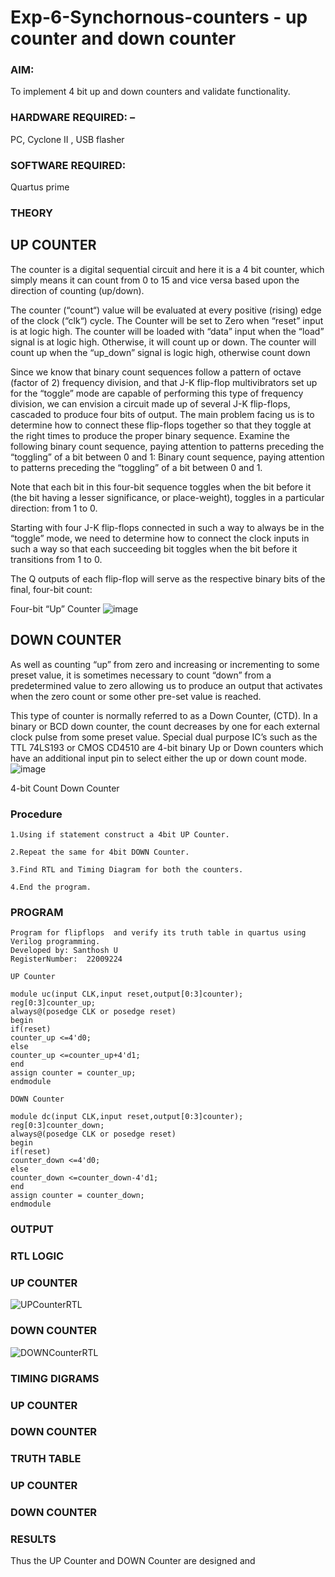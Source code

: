 # Exp-6-Synchornous-counters - up counter and down counter 
### AIM: 
To implement 4 bit up and down counters and validate  functionality.

### HARDWARE REQUIRED:  –
PC, Cyclone II , USB flasher

### SOFTWARE REQUIRED:  
Quartus prime

### THEORY 

## UP COUNTER 
The counter is a digital sequential circuit and here it is a 4 bit counter, which simply means it can count from 0 to 15 and vice versa based upon the direction of counting (up/down). 

The counter (“count“) value will be evaluated at every positive (rising) edge of the clock (“clk“) cycle.
The Counter will be set to Zero when “reset” input is at logic high.
The counter will be loaded with “data” input when the “load” signal is at logic high. Otherwise, it will count up or down.
The counter will count up when the “up_down” signal is logic high, otherwise count down

Since we know that binary count sequences follow a pattern of octave (factor of 2) frequency division, and that J-K flip-flop multivibrators set up for the “toggle” mode are capable of performing this type of frequency division, we can envision a circuit made up of several J-K flip-flops, cascaded to produce four bits of output.
The main problem facing us is to determine how to connect these flip-flops together so that they toggle at the right times to produce the proper binary sequence.
Examine the following binary count sequence, paying attention to patterns preceding the “toggling” of a bit between 0 and 1:
Binary count sequence, paying attention to patterns preceding the “toggling” of a bit between 0 and 1.

Note that each bit in this four-bit sequence toggles when the bit before it (the bit having a lesser significance, or place-weight), toggles in a particular direction: from 1 to 0.



 
 

Starting with four J-K flip-flops connected in such a way to always be in the “toggle” mode, we need to determine how to connect the clock inputs in such a way so that each succeeding bit toggles when the bit before it transitions from 1 to 0.

The Q outputs of each flip-flop will serve as the respective binary bits of the final, four-bit count:

 
 

Four-bit “Up” Counter
![image](https://user-images.githubusercontent.com/36288975/169644758-b2f4339d-9532-40c5-af40-8f4f8c942e2c.png)



## DOWN COUNTER 

As well as counting “up” from zero and increasing or incrementing to some preset value, it is sometimes necessary to count “down” from a predetermined value to zero allowing us to produce an output that activates when the zero count or some other pre-set value is reached.

This type of counter is normally referred to as a Down Counter, (CTD). In a binary or BCD down counter, the count decreases by one for each external clock pulse from some preset value. Special dual purpose IC’s such as the TTL 74LS193 or CMOS CD4510 are 4-bit binary Up or Down counters which have an additional input pin to select either the up or down count mode.
![image](https://user-images.githubusercontent.com/36288975/169644844-1a14e123-7228-4ed8-81a9-eb937dff4ac8.png)


4-bit Count Down Counter

### Procedure
```
1.Using if statement construct a 4bit UP Counter.

2.Repeat the same for 4bit DOWN Counter.

3.Find RTL and Timing Diagram for both the counters.

4.End the program.
```


### PROGRAM 
```
Program for flipflops  and verify its truth table in quartus using Verilog programming.
Developed by: Santhosh U
RegisterNumber:  22009224
 
UP Counter

module uc(input CLK,input reset,output[0:3]counter);
reg[0:3]counter_up;
always@(posedge CLK or posedge reset)
begin
if(reset)
counter_up <=4'd0;
else
counter_up <=counter_up+4'd1;
end
assign counter = counter_up;
endmodule

DOWN Counter

module dc(input CLK,input reset,output[0:3]counter);
reg[0:3]counter_down;
always@(posedge CLK or posedge reset)
begin
if(reset)
counter_down <=4'd0;
else
counter_down <=counter_down-4'd1;
end
assign counter = counter_down;
endmodule
```

### OUTPUT
### RTL LOGIC
### UP COUNTER
![UPCounterRTL](https://user-images.githubusercontent.com/119477975/213927675-5244d6d1-3cea-4cb4-a361-e2efed52102d.png)

### DOWN COUNTER  
![DOWNCounterRTL](https://user-images.githubusercontent.com/119477975/213927748-3d617bd3-719d-43db-ae4c-6768ebaafdc6.png)

### TIMING DIGRAMS 
### UP COUNTER
### DOWN COUNTER

### TRUTH TABLE 
### UP COUNTER
### DOWN COUNTER




### RESULTS 
Thus the UP Counter and DOWN Counter are designed and 
